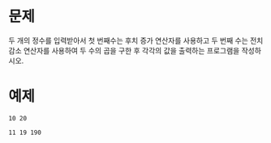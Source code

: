# 문제
두 개의 정수를 입력받아서  첫 번째수는 후치 증가 연산자를 사용하고 두 번째 수는 전치 감소 연산자를 사용하여 두 수의 곱을 구한 후 각각의 값을 출력하는 프로그램을 작성하시오.

# 예제
```
10 20
```
```
11 19 190
```
